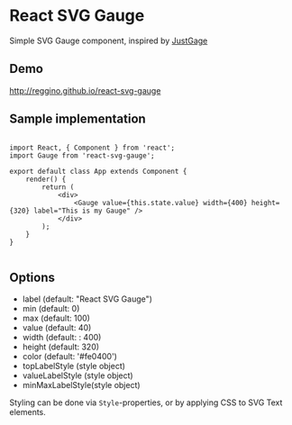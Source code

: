 React SVG Gauge
=====

Simple SVG Gauge component, inspired by [JustGage](JustGage.com)

Demo
----

http://reggino.github.io/react-svg-gauge
 
 
Sample implementation
-----

```

import React, { Component } from 'react';
import Gauge from 'react-svg-gauge';

export default class App extends Component {
	render() {
		return (
			<div>
				<Gauge value={this.state.value} width={400} height={320} label="This is my Gauge" />
			</div>
		);
	}
}


```

Options
----

- label (default: "React SVG Gauge")
- min (default: 0)
- max (default: 100)
- value (default:  40)
- width (default: : 400)
- height (default:  320)
- color (default:  '#fe0400')
- topLabelStyle (style object)
- valueLabelStyle (style object)
- minMaxLabelStyle(style object)

Styling can be done via `Style`-properties, or by applying CSS to SVG Text elements.
